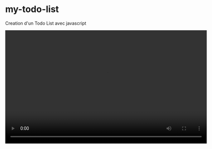 # my-todo-list
Creation d'un Todo List avec javascript


<video src="images/to-do-list.mkv" width="640" height="360" autoplay loop>
</video>

